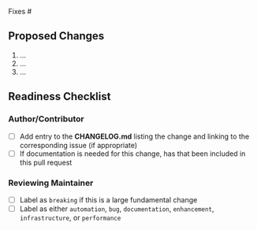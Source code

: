 <!-- Please ensure your PR title is brief and descriptive for a good changelog entry -->
<!-- Link to issue if there is one -->
<!-- markdownlint-disable -->

Fixes #

<!-- markdownlint-restore -->

<!-- Describe what the changes are -->

## Proposed Changes

1. ...
2. ...
3. ...

## Readiness Checklist

### Author/Contributor
- [ ] Add entry to the **CHANGELOG.md** listing the change and linking to the corresponding issue (if appropriate)
- [ ] If documentation is needed for this change, has that been included in this pull request

### Reviewing Maintainer
- [ ] Label as `breaking` if this is a large fundamental change
- [ ] Label as either `automation`, `bug`, `documentation`, `enhancement`, `infrastructure`, or `performance`
